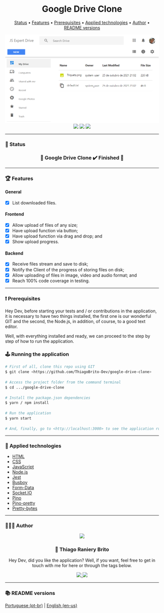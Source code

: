 <div align="center">
  <div>
    <h1>Google Drive Clone</h1>
    <p>
      <a href="#-status">Status</a> •
      <a href="#-features">Features</a> •
      <a href="#%EF%B8%8F-prerequisites">Prerequisites</a> •
      <a href="#-applied-technologies">Applied technologies</a> •
      <a href="#-author">Author</a> •
      <a href="#-readme-versions">README versions</a>
    </p>
    <img src="./.github/google-drive-clone.png" />
  </div>

  <div>
    <img src="https://img.shields.io/github/license/ThiagoBrito-Dev/Podcastr?color=4285f4&style=for-the-badge" />
    <img src="https://img.shields.io/static/v1?label=version&message=1.0.0&color=4285f4&style=for-the-badge" />
    <img src="https://img.shields.io/static/v1?label=yarn&message=v1.22.5&color=4285f4&style=for-the-badge" />
  </div>
</div>

<hr>

### 🏁 Status

<h3 align="center">
  🎉 Google Drive Clone ✔️ Finished 🎉
</h3>

<hr>

### 🏆 Features

#### General

- [x] List downloaded files.

#### Frontend

- [x] Allow upload of files of any size;
- [x] Have upload function via button;
- [x] Have upload function via drag and drop; and
- [x] Show upload progress.

#### Backend

- [x] Receive files stream and save to disk;
- [x] Notify the Client of the progress of storing files on disk;
- [x] Allow uploading of files in image, video and audio format; and
- [x] Reach 100% code coverage in testing.

<hr>

### ❗️ Prerequisites

Hey Dev, before starting your tests and / or contributions in the application, it is necessary to have two things installed, the first one is our wonderful GIT and the second, the Node.js, in addition, of course, to a good text editor.

Well, with everything installed and ready, we can proceed to the step by step of how to run the application.

### 🕹️ Running the application

```bash
# First of all, clone this repo using GIT
$ git clone <https://github.com/ThiagoBrito-Dev/google-drive-clone>

# Access the project folder from the command terminal
$ cd .../google-drive-clone

# Install the package.json dependencies
$ yarn / npm install

# Run the application
$ yarn start

# And, finally, go to <http://localhost:3000> to see the application running on the local server
```

<hr>

### 🔮 Applied technologies

- [HTML](https://devdocs.io/html/)
- [CSS](https://devdocs.io/css/)
- [JavaScript](https://devdocs.io/javaScript/)
- [Node.js](https://nodejs.org/en/)
- [Jest](https://jestjs.io/pt-BR/)
- [Busboy](https://www.npmjs.com/package/busboy)
- [Form-Data](https://www.npmjs.com/package/form-data)
- [Socket.IO](https://socket.io/)
- [Pino](https://www.npmjs.com/package/pino)
- [Pino-pretty](https://www.npmjs.com/package/pino-pretty)
- [Pretty-bytes](https://www.npmjs.com/package/pretty-bytes)

<hr>

### 👨🏽‍🎓 Author

<div align="center">
  <img src="https://github.com/ThiagoBrito-Dev.png" width="250px" />

  <br />

  <div>
    <h3>
      🤝 Thiago Raniery Brito
    </h3>
    <p>Hey Dev, did you like the application? Well, if you want, feel free to get in touch with me for here or through the tags below.</p>
  </div>
  
  <div>
    <a href="https://www.linkedin.com/in/thiagoranierybrito/">
      <img src="https://img.shields.io/badge/-LinkedIn-blue?style=for-the-badge&logo=Linkedin&logoColor=white&link=https://www.linkedin.com/in/thiagoranierybrito/" />
    </a>
    <a href="mailto:thiagobritotrs@gmail.com">
      <img src="https://img.shields.io/badge/-Gmail-c14438?style=for-the-badge&logo=Gmail&logoColor=white&link=mailto:thiagobritotrs@gmail.com" />
    </a>
  </div>
</div>

<hr>

### 📚 README versions

<div>
  <a href="https://github.com/ThiagoBrito-Dev/google-drive-clone/blob/main/README.md">Portuguese (pt-br)</a>
  |   
  <a href="https://github.com/ThiagoBrito-Dev/google-drive-clone/blob/main/README-en.md">English (en-us)</a>
</div>

